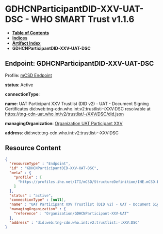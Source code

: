 # GDHCNParticipantDID-XXV-UAT-DSC - WHO SMART Trust v1.1.6

* [**Table of Contents**](toc.md)
* [**Indices**](indices.md)
* [**Artifact Index**](artifacts.md)
* **GDHCNParticipantDID-XXV-UAT-DSC**

## Endpoint: GDHCNParticipantDID-XXV-UAT-DSC

Profile: [mCSD Endpoint](https://profiles.ihe.net/ITI/mCSD/4.0.0/StructureDefinition-IHE.mCSD.Endpoint.html)

**status**: Active

**connectionType**: 

**name**: UAT Participant XXV Trustlist (DID v2) - UAT - Document Signing Certificates did:web:tng-cdn.who.int:v2:trustlist:-:XXV:DSC resolvable at https://tng-cdn-uat.who.int/v2/trustlist/-/XXV/DSC/did.json

**managingOrganization**: [Organization UAT Participant XXV](Organization-GDHCNParticipant-XXV-UAT.md)

**address**: did:web:tng-cdn.who.int:v2:trustlist:-:XXV:DSC



## Resource Content

```json
{
  "resourceType" : "Endpoint",
  "id" : "GDHCNParticipantDID-XXV-UAT-DSC",
  "meta" : {
    "profile" : [
      "https://profiles.ihe.net/ITI/mCSD/StructureDefinition/IHE.mCSD.Endpoint"
    ]
  },
  "status" : "active",
  "connectionType" : [null],
  "name" : "UAT Participant XXV Trustlist (DID v2) - UAT - Document Signing Certificates\ndid:web:tng-cdn.who.int:v2:trustlist:-:XXV:DSC\nresolvable at https://tng-cdn-uat.who.int/v2/trustlist/-/XXV/DSC/did.json",
  "managingOrganization" : {
    "reference" : "Organization/GDHCNParticipant-XXV-UAT"
  },
  "address" : "did:web:tng-cdn.who.int:v2:trustlist:-:XXV:DSC"
}

```

